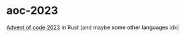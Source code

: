 # aoc-2023
[Advent of code 2023](https://adventofcode.com/) in Rust (and maybe some other languages idk)
